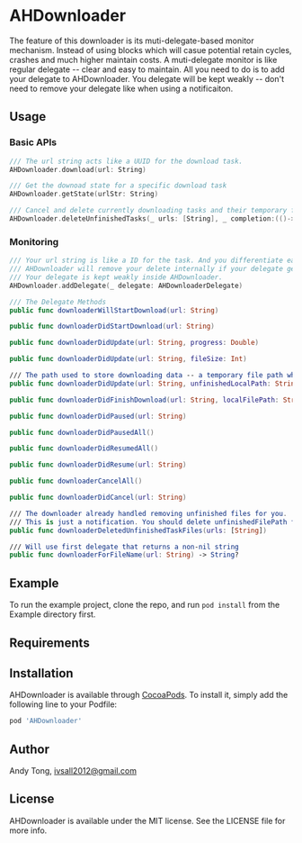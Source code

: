 # AHDownloader
The feature of this downloader is its muti-delegate-based monitor mechanism.
Instead of using blocks which will casue potential retain cycles, crashes and much higher maintain costs.
A muti-delegate monitor is like regular delegate -- clear and easy to maintain.
All you need to do is to add your delegate to AHDownloader.
You delegate will be kept weakly -- don't need to remove your delegate like when using a notificaiton.
## Usage
### Basic APIs
```Swift
/// The url string acts like a UUID for the download task.
AHDownloader.download(url: String)

/// Get the downoad state for a specific download task
AHDownloader.getState(urlStr: String)

/// Cancel and delete currently downloading tasks and their temporary files.
AHDownloader.deleteUnfinishedTasks(_ urls: [String], _ completion:(()->Void)? )
```
### Monitoring
```Swift
/// Your url string is like a ID for the task. And you differentiate each tasks by their url strings.
/// AHDownloader will remove your delete internally if your delegate gets destoryed.
/// Your delegate is kept weakly inside AHDownloader.
AHDownloader.addDelegate(_ delegate: AHDownloaderDelegate)

/// The Delegate Methods
public func downloaderWillStartDownload(url: String)

public func downloaderDidStartDownload(url: String)

public func downloaderDidUpdate(url: String, progress: Double)

public func downloaderDidUpdate(url: String, fileSize: Int)

/// The path used to store downloading data -- a temporary file path which will be removed when the task finished.
public func downloaderDidUpdate(url: String, unfinishedLocalPath: String)

public func downloaderDidFinishDownload(url: String, localFilePath: String)

public func downloaderDidPaused(url: String)

public func downloaderDidPausedAll()

public func downloaderDidResumedAll()

public func downloaderDidResume(url: String)

public func downloaderCancelAll()

public func downloaderDidCancel(url: String)

/// The downloader already handled removing unfinished files for you.
/// This is just a notification. You should delete unfinishedFilePath for your data models.
public func downloaderDeletedUnfinishedTaskFiles(urls: [String])

/// Will use first delegate that returns a non-nil string
public func downloaderForFileName(url: String) -> String?
```


## Example

To run the example project, clone the repo, and run `pod install` from the Example directory first.

## Requirements

## Installation

AHDownloader is available through [CocoaPods](http://cocoapods.org). To install
it, simply add the following line to your Podfile:

```ruby
pod 'AHDownloader'
```

## Author

Andy Tong, ivsall2012@gmail.com

## License

AHDownloader is available under the MIT license. See the LICENSE file for more info.

